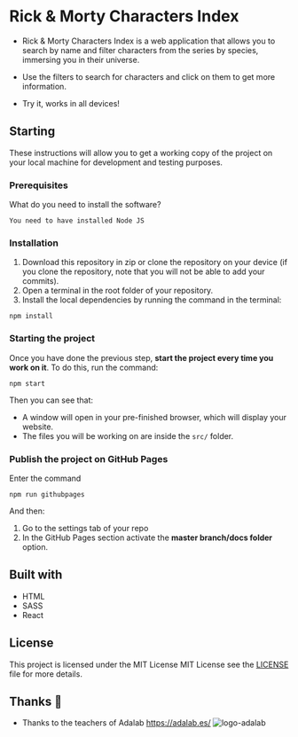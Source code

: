 # Rick & Morty Characters Index

- Rick & Morty Characters Index is a web application that allows you to search by name and filter characters from the series by species, immersing you in their universe.

- Use the filters to search for characters and click on them to get more information.

- Try it, works in all devices!

## Starting

These instructions will allow you to get a working copy of the project on your local machine for development and testing purposes.

### Prerequisites

What do you need to install the software?

```
You need to have installed Node JS
```

###  Installation

1. Download this repository in zip or clone the repository on your device (if you clone the repository, note that you will not be able to add your commits).
2. Open a terminal in the root folder of your repository.
3. Install the local dependencies by running the command in the terminal:

```
npm install
```

### Starting the project

Once you have done the previous step, **start the project every time you work on it**. To do this, run the command:

```
npm start
```

Then you can see that:

- A window will open in your pre-finished browser, which will display your website.
- The files you will be working on are inside the `src/` folder.

### Publish the project on GitHub Pages


Enter the command

```
npm run githubpages
```

And then:

1. Go to the settings tab of your repo
3. In the GitHub Pages section activate the **master branch/docs folder** option.

## Built with

- HTML
- SASS
- React


## License

This project is licensed under the MIT License MIT License see the [LICENSE](LICENSE) file for more details.

## Thanks 🎁

- Thanks to the teachers of Adalab https://adalab.es/ ![logo-adalab](https://user-images.githubusercontent.com/86961323/140316793-d73dd5de-d06b-4da3-ac99-a7a54372ca20.png)

